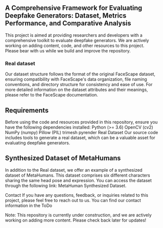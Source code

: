 ## A Comprehensive Framework for Evaluating Deepfake Generators: Dataset, Metrics Performance, and Comparative Analysis
This project is aimed at providing researchers and developers with a comprehensive toolkit to evaluate deepfake generators. We are actively working on adding content, code, and other resources to this project. Please bear with us while we build and improve the repository.

### Real dataset
Our dataset structure follows the format of the original FaceScape dataset, ensuring compatibility with FaceScape's data organization, file naming conventions, and directory structure for consistency and ease of use. For more detailed information on the dataset attributes and their meanings, please refer to the FaceScape documentation.

## Requirements
Before using the code and resources provided in this repository, ensure you have the following dependencies installed:
Python (>= 3.6)
OpenCV (cv2)
NumPy (numpy)
Pillow (PIL)
trimesh
pyrender
Real Dataset
Our source code includes tools to generate a real dataset, which can be a valuable asset for evaluating deepfake generators.

## Synthesized Dataset of MetaHumans
In addition to the Real dataset, we offer an example of a synthesized dataset of MetaHumans. This dataset comprises six different characters sharing the same head pose and expression. You can access the dataset through the following link: MetaHuman Synthesized Dataset.



Contact
If you have any questions, feedback, or inquiries related to this project, please feel free to reach out to us. You can find our contact information in the 
ToDo


Note: This repository is currently under construction, and we are actively working on adding more content. Please check back later for updates!

